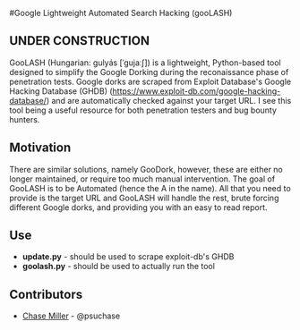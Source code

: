 
#Google Lightweight Automated Search Hacking (gooLASH)

## UNDER CONSTRUCTION

GooLASH (Hungarian: gulyás [ˈɡujaːʃ]) is a lightweight, Python-based tool designed to simplify the Google Dorking during the reconaissance phase of penetration tests. Google dorks are scraped from Exploit Database's Google Hacking Database (GHDB) (https://www.exploit-db.com/google-hacking-database/) and are automatically checked against your target URL. I see this tool being a useful resource for both penetration testers and bug bounty hunters.

 ## Motivation
There are similar solutions, namely GooDork, however, these are either no longer maintained, or require too much manual intervention. The goal of GooLASH is to be Automated (hence the A in the name). All that you need to provide is the target URL and GooLASH will handle the rest, brute forcing different Google dorks, and providing you with an easy to read report. 

 ## Use
* **update.py** - should be  used to scrape exploit-db's GHDB
* **goolash.py** - should be used to actually run the tool

 ## Contributors
* [Chase Miller](https://github.com/cnmiller) - @psuchase
